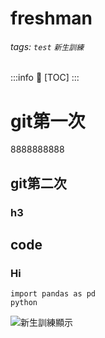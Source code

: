 # freshman
###### tags: `test` `新生訓練`

:::info
:bookmark: 
[TOC]
:::

# git第一次
8888888888
## git第二次
### h3
## code
### Hi
```python=
import pandas as pd
python
```
![新生訓練顯示](https://i.imgur.com/p8aD4hF.png)


